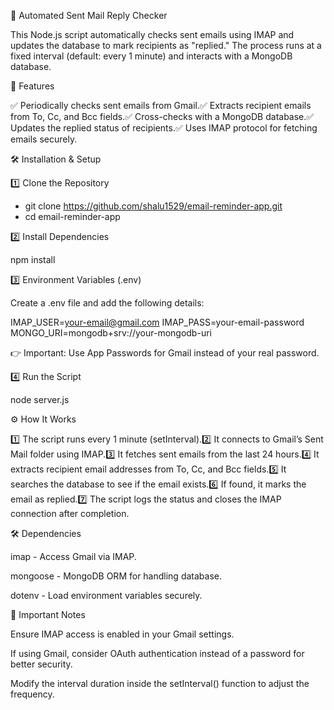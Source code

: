 📧 Automated Sent Mail Reply Checker

This Node.js script automatically checks sent emails using IMAP and updates the database to mark recipients as "replied." The process runs at a fixed interval (default: every 1 minute) and interacts with a MongoDB database.

🚀 Features

✅ Periodically checks sent emails from Gmail.✅ Extracts recipient emails from To, Cc, and Bcc fields.✅ Cross-checks with a MongoDB database.✅ Updates the replied status of recipients.✅ Uses IMAP protocol for fetching emails securely.

🛠️ Installation & Setup

1️⃣ Clone the Repository

- git clone https://github.com/shalu1529/email-reminder-app.git
- cd email-reminder-app

2️⃣ Install Dependencies

npm install

3️⃣ Environment Variables (.env)

Create a .env file and add the following details:

IMAP_USER=your-email@gmail.com
IMAP_PASS=your-email-password
MONGO_URI=mongodb+srv://your-mongodb-uri

👉 Important: Use App Passwords for Gmail instead of your real password.

4️⃣ Run the Script

node server.js

⚙️ How It Works

1️⃣ The script runs every 1 minute (setInterval).2️⃣ It connects to Gmail’s Sent Mail folder using IMAP.3️⃣ It fetches sent emails from the last 24 hours.4️⃣ It extracts recipient email addresses from To, Cc, and Bcc fields.5️⃣ It searches the database to see if the email exists.6️⃣ If found, it marks the email as replied.7️⃣ The script logs the status and closes the IMAP connection after completion.


🛠 Dependencies

imap - Access Gmail via IMAP.

mongoose - MongoDB ORM for handling database.

dotenv - Load environment variables securely.

📝 Important Notes

Ensure IMAP access is enabled in your Gmail settings.

If using Gmail, consider OAuth authentication instead of a password for better security.

Modify the interval duration inside the setInterval() function to adjust the frequency.
